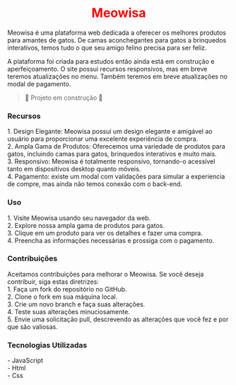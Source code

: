 <h1 align="center" style="color: red"> Meowisa </h1>

<p>
Meowisa é uma plataforma web dedicada a oferecer os melhores produtos para amantes de gatos. De camas aconchegantes para gatos a brinquedos interativos, temos tudo o que seu amigo felino precisa para ser feliz. 

A plataforma foi criada para estudos então ainda está em construção e aperfeiçoamento. O site possui recursos responsivos, mas em breve teremos atualizações no menu. Também teremos em breve atualizações no modal de pagamento.
</p>

> :construction: Projeto em construção :construction:

<h3> Recursos </h3>
<p> 
1. Design Elegante: Meowisa possui um design elegante e amigável ao usuário para proporcionar uma excelente experiência de compra.<br>
2. Ampla Gama de Produtos: Oferecemos uma variedade de produtos para gatos, incluindo camas para gatos, brinquedos interativos e muito mais.<br>
3. Responsivo: Meowisa é totalmente responsivo, tornando-o acessível tanto em dispositivos desktop quanto móveis.<br>
4. Pagamento: existe um modal com validações para simular a experiencia de compre, mas ainda não temos conexão com o back-end.<br>
</p>

<h3>Uso</h3>

<p>
1. Visite Meowisa usando seu navegador da web.<br>
2. Explore nossa ampla gama de produtos para gatos.<br>
3. Clique em um produto para ver os detalhes e fazer uma compra.<br>
4. Preencha as informações necessárias e prossiga com o pagamento.<br>
</p>

<h3>Contribuições</h3>

<p>
Aceitamos contribuições para melhorar o Meowisa. Se você deseja contribuir, siga estas diretrizes:<br>
1. Faça um fork do repositório no GitHub.<br>
2. Clone o fork em sua máquina local.<br>
3. Crie um novo branch e faça suas alterações.<br>
4. Teste suas alterações minuciosamente.<br>
5. Envie uma solicitação pull, descrevendo as alterações que você fez e por que são valiosas.<br>
</p>

<h3>Tecnologias Utilizadas</h3>

<p>
- JavaScript<br>
- Html<br>
- Css<br>
</p>
